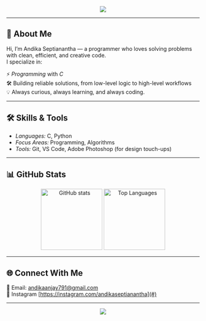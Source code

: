<!-- Banner -->
<p align="center">
  <img src="https://capsule-render.vercel.app/api?type=waving&color=0:00C9FF,100:92FE9D&height=220&section=header&text=Hi%20👋%20I'm%20Andika%20Septianantha&fontSize=45&fontAlignY=35&fontAlign=50&desc=Passionate%20Coder%20%7C%20Lover%20%7C%20Problem%20Solver&descSize=20&descAlignY=60" />
</p>

---

## 👋 About Me
Hi, I’m Andika Septianantha — a programmer who loves solving problems with clean, efficient, and creative code.  
I specialize in: 

⚡ *Programming* with *C*    
🛠 Building reliable solutions, from low-level logic to high-level workflows  
💡 Always curious, always learning, and always coding.

---

## 🛠 Skills & Tools
- *Languages:* C, Python
- *Focus Areas:* Programming,  Algorithms
- *Tools:* Git, VS Code, Adobe Photoshop (for design touch-ups)  
 
---

## 📊 GitHub Stats  

<p align="center">
  <img src="https://github-readme-stats.vercel.app/api?username=andikaseptianantha&show_icons=true&theme=tokyonight" alt="GitHub stats" height="160" />
  <img src="https://github-readme-stats.vercel.app/api/top-langs/?username=andikaseptianantha&layout=compact&theme=tokyonight" alt="Top Languages" height="160"/>
</p>

---

## 🌐 Connect With Me  
📧 Email: [andikaanjay791@gmail.com](#)    
🔗 Instagram [https://instagram.com/andikaseptianantha](#)  

---

<p align="center">
  <img src="https://capsule-render.vercel.app/api?type=waving&color=gradient&height=120&section=footer"/>
</p>
